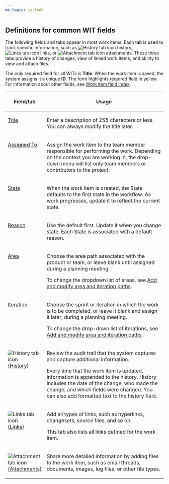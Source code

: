 ```yaml
---
ms.topic: include
---
```



## Definitions for common WIT fields  

<a id="definitions-in-common"></a>

The following fields and tabs appear in most work items. Each tab is used to track specific information, such as ![History tab icon](/azure/devops/boards/backlogs/media/icon-history-tab-wi.png) history, ![Links tab icon](/azure/devops/boards/backlogs/media/icon-links-tab-wi.png) links, or ![Attachment tab icon](/azure/devops/boards/backlogs/media/icon-attachments-tab-wi.png) attachments. These three tabs provide a history of changes, view of linked work items, and ability to view and attach files.  

The only required field for all WITs is **Title**. When the work item is saved, the system assigns it a unique **ID**. The form highlights required field in yellow. For information about other fields, see [Work item field index](/azure/devops/boards/work-items/guidance/work-item-field).   

<table><thead>
<tr><th><p>Field/tab</p></th><th><p>Usage</p></th></tr></thead>
<tbody valign="top">
<tr>
    <td width="18%"><p><a href="/azure/devops/boards/queries/titles-ids-descriptions" data-raw-source="[Title](/azure/devops/boards/queries/titles-ids-descriptions)">Title</a> </p></td>
	<td><p>Enter a description of 255 characters or less. You can always modify the title later.</p></td></tr>
<tr>
    <td><p><a href="/azure/devops/boards/queries/query-by-workflow-changes" data-raw-source="[Assigned To](/azure/devops/boards/queries/query-by-workflow-changes)">Assigned To</a></p></td>
	<td><p>Assign the work item to the team member responsible for performing the work. Depending on the context you are working in, the drop-down menu will list only team members or contributors to the project.</p></td></tr>
<tr>
    <td><p><a href="/azure/devops/boards/queries/query-by-workflow-changes" data-raw-source="[State](/azure/devops/boards/queries/query-by-workflow-changes)">State</a></p></td>
	<td><p>When the work item is created, the State defaults to the first state in the workflow. As work progresses, update it to reflect the current state.</p></td></tr>
<tr>
    <td><p><a href="/azure/devops/boards/queries/query-by-workflow-changes" data-raw-source="[Reason](/azure/devops/boards/queries/query-by-workflow-changes)">Reason</a></p></td>
	<td><p>Use the default first. Update it when you change state. Each State is associated with a default reason.</p></td></tr>
<tr>
    <td><p><a href="/azure/devops/organizations/settings/set-area-paths" data-raw-source="[Area](/azure/devops/organizations/settings/set-area-paths)">Area</a></p></td>
    <td><p>Choose the area path associated with the product or team, or leave blank until assigned during a planning meeting.</p><p>To change the dropdown list of areas, see <a href="/azure/devops/organizations/settings/set-area-paths" data-raw-source="[Add and modify area and iteration paths](/azure/devops/organizations/settings/set-area-paths)">Add and modify area and iteration paths</a>.</p></td>
</tr>
<tr>
    <td><p><a href="/azure/devops/organizations/settings/set-area-paths" data-raw-source="[Iteration](/azure/devops/organizations/settings/set-area-paths)">Iteration</a></p></td>
    <td><p>Choose the sprint or iteration in which the work is to be completed, or leave it blank and assign it later, during a planning meeting.</p><p>To change the drop-down list of iterations, see <a href="/azure/devops/organizations/settings/set-area-paths" data-raw-source="[Add and modify area and iteration paths](/azure/devops/organizations/settings/set-area-paths)">Add and modify area and iteration paths</a>.</p></td>
</tr>
<tr>
    <td><p><img src="/azure/devops/boards/backlogs/media/icon-history-tab-wi.png" alt="History tab icon"/><a href="/azure/devops/boards/queries/history-and-auditing" data-raw-source="[(History)](/azure/devops/boards/queries/history-and-auditing)">(History)</a></p></td>
	<td><p>Review the audit trail that the system captures and capture additional information.</p><p>Every time that the work item is updated, information is appended to the history. History includes the date of the change, who made the change, and which fields were changed. You can also add formatted text to the history field.</p></td></tr>
<tr>
    <td><p><img src="/azure/devops/boards/backlogs/media/icon-links-tab-wi.png" alt="Links tab icon"/> <a href="/azure/devops/boards/queries/link-work-items-support-traceability" data-raw-source="[(Links)](/azure/devops/boards/queries/link-work-items-support-traceability)">(Links)</a></p></td>
	<td><p>Add all types of links, such as hyperlinks, changesets, source files, and so on.</p><p>This tab also lists all links defined for the work item.</p></td></tr>
<tr>
    <td><p><img src="/azure/devops/boards/backlogs/media/icon-attachments-tab-wi.png" alt="Attachment tab icon"/><a href="/azure/devops/boards/queries/linking-attachments" data-raw-source="[(Attachments)](/azure/devops/boards/queries/linking-attachments)">(Attachments)</a> </p></td>
	<td><p>Share more detailed information by adding files to the work item, such as email threads, documents, images, log files, or other file types.</p></td></tr>
</tbody>
</table>



